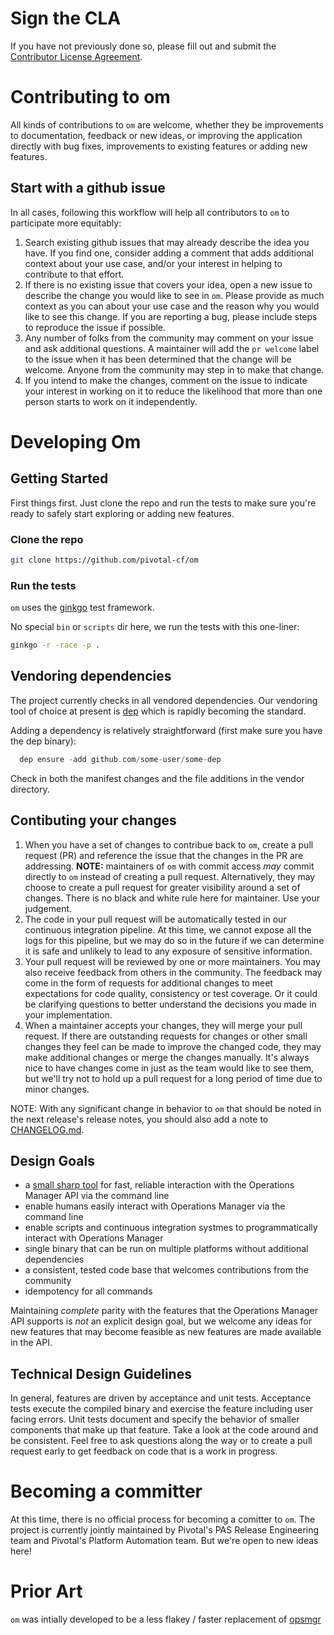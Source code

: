 # Sign the CLA

If you have not previously done so, please fill out and
submit the [Contributor License Agreement](https://cla.pivotal.io/sign/pivotal).

# Contributing to om

All kinds of contributions to `om` are welcome, whether they be improvements to
documentation, feedback or new ideas, or improving the application directly with
bug fixes, improvements to existing features or adding new features.

## Start with a github issue

In all cases, following this workflow will help all contributors to `om` to
participate more equitably:

1. Search existing github issues that may already describe the idea you have.
   If you find one, consider adding a comment that adds additional context about
   your use case, and/or your interest in helping to contribute to that effort.
2. If there is no existing issue that covers your idea, open a new issue to
   describe the change you would like to see in `om`. Please provide as much
   context as you can about your use case and the reason why you would like to see
   this change. If you are reporting a bug, please include steps to reproduce the
   issue if possible.
3. Any number of folks from the community may comment on your issue and ask
   additional questions. A maintainer will add the `pr welcome` label to the
   issue when it has been determined that the change will be welcome. Anyone
   from the community may step in to make that change.
4. If you intend to make the changes, comment on the issue to indicate your
   interest in working on it to reduce the likelihood that more than one person
   starts to work on it independently.

# Developing Om

## Getting Started

First things first. Just clone the repo and run the tests to make sure you're
ready to safely start exploring or adding new features.

### Clone the repo

```bash
git clone https://github.com/pivotal-cf/om
```

### Run the tests

`om` uses the [ginkgo](https://onsi.github.io/ginkgo/) test framework.

No special `bin` or `scripts` dir here, we run the tests with this one-liner:

```bash
ginkgo -r -race -p .
```

## Vendoring dependencies

The project currently checks in all vendored dependencies. Our vendoring tool of choice
at present is [dep](https://github.com/golang/dep) which is rapidly becoming the standard.

Adding a dependency is relatively straightforward (first make sure you have the dep binary):

```go
  dep ensure -add github.com/some-user/some-dep
```

Check in both the manifest changes and the file additions in the vendor directory.

## Contibuting your changes

1. When you have a set of changes to contribue back to `om`, create a pull
   request (PR) and reference the issue that the changes in the PR are
   addressing.
   **NOTE:** maintainers of `om` with commit access _may_ commit
   directly to `om` instead of creating a pull request. Alternatively, they may choose
   to create a pull request for greater visibility around a set of changes.
   There is no black and white rule here for maintainer. Use your judgement.
2. The code in your pull request will be automatically tested in our continuous
   integration pipeline. At this time, we cannot expose all the logs for this
   pipeline, but we may do so in the future if we can determine it is safe and
   unlikely to lead to any exposure of sensitive information.
3. Your pull request will be reviewed by one or more maintainers. You may also
   receive feedback from others in the community. The feedback may come in the
   form of requests for additional changes to meet expectations for code
   quality, consistency or test coverage. Or it could be clarifying questions to
   better understand the decisions you made in your implementation.
4. When a maintainer accepts your changes, they will merge your pull request.
   If there are outstanding requests for changes or other small changes they
   feel can be made to improve the changed code, they may make additional
   changes or merge the changes manually. It's always nice to have changes come
   in just as the team would like to see them, but we'll try not to hold up a pull
   request for a long period of time due to minor changes.

NOTE: With any significant change in behavior to `om` that should be noted in
the next release's release notes, you should also add a note to [CHANGELOG.md](./CHANGELOG.md).

## Design Goals

- a [small sharp tool](https://brandur.org/small-sharp-tools) for fast, reliable interaction with the Operations Manager API via the command line
- enable humans easily interact with Operations Manager via the command line
- enable scripts and continuous integration systmes to programmatically interact with Operations Manager
- single binary that can be run on multiple platforms without additional dependencies
- a consistent, tested code base that welcomes contributions from the community
- idempotency for all commands

Maintaining _complete_ parity with the features that the Operations Manager API
supports is _not_ an explicit design goal, but we welcome any ideas for new
features that may become feasible as new features are made available in the API.

## Technical Design Guidelines

In general, features are driven by acceptance and unit tests. Acceptance tests execute the compiled binary and exercise the feature including user facing errors. Unit tests document and specify the behavior of smaller components that make up that feature. Take a look at the code around and be consistent. Feel free
to ask questions along the way or to create a pull request early to get feedback
on code that is a work in progress.

# Becoming a committer

At this time, there is no official process for becoming a comitter to `om`.  The
project is currently jointly maintained by Pivotal's PAS Release Engineering
team and Pivotal's Platform Automation team. But we're open to new ideas here!

# Prior Art

`om` was intially developed to be a less flakey / faster replacement of [opsmgr](https://github.com/pivotal-cf/opsmgr)
